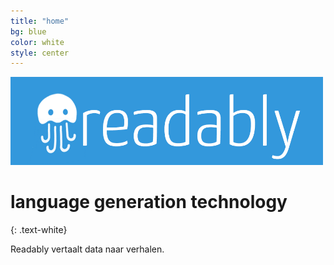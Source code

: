 ```yaml
---
title: "home"
bg: blue
color: white
style: center
---
```


<img src='img/readablylogowhbl.png' width="500">


# language generation technology
{: .text-white}


Readably vertaalt data naar verhalen.

